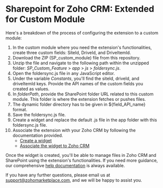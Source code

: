 # Sharepoint for Zoho CRM: Extended for Custom Module

Here's a breakdown of the process of configuring the extension to a custom module:
1. In the custom module where you need the extension's functionalities, create three custom fields: SiteId, DriveId, and DriveItemId.
2. Download the ZIP (SP_custom_module) file from this repository.
3. Unzip the file and navigate to the following path within the unzipped folder: *SP_Custom_Feature* > *app* > *js* > *foldersync.js*.
4. Open the foldersync.js file in any JavaScript editor.
5. Under the variable *Constants*, you'll find the siteId, driveId, and driveItemId keys. Provide the API names of the custom fields you created as values.
6. In *folderPath*, provide the SharePoint folder URL related to this custom module. This folder is where the extension fetches or pushes files.
7. The dynamic folder directory has to be given in ${field_API_name} format.
8. Save the foldersync.js file.
9. Create a widget and replace the default .js file in the app folder with this foldersync.js file. 
10. Associate the extension with your Zoho CRM by following the documentation provided.
    - [Create a widget](https://help.zoho.com/portal/en/community/topic/extension-pointers-working-with-widgets-to-power-up-extension-capabilities-part-1)
    - [Associate the widget to Zoho CRM](https://www.zoho.com/crm/developer/docs/widgets/usage.html)

Once the widget is created, you'll be able to manage files in Zoho CRM and SharePoint using the extension's functionalities. If you need more guidance, our comprehensive [help documentation](https://help.zoho.com/portal/en/kb/crm/extensions/marketing/articles/sharepoint-for-zoho-crm) is always available.

If you have any further questions, please email us at [support@zohomarketplace.com](mailto:support@zohomarketplace.com), and we will be happy to assist you.
